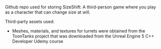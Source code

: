 Github repo used for storing SizeShift: A third-person game where you play as a character that can change size at will.

Third-party assets used:
- Meshes, materials, and textures for turrets were obtained from the ToonTanks project that was downloaded from the Unreal Engine 5 C++ Developer Udemy course
